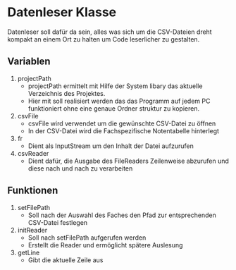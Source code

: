 # Datenleser Klasse

Datenleser soll dafür da sein, alles was sich um die CSV-Dateien dreht kompakt an einem Ort zu halten um Code leserlicher zu gestalten.

## Variablen

1. projectPath
    - projectPath ermittelt mit Hilfe der System libary das aktuelle Verzeichnis des Projektes.
    - Hier mit soll realisiert werden das das Programm auf jedem PC funktioniert ohne eine genaue Ordner struktur zu kopieren.
2. csvFile
    - csvFile wird verwendet um die gewünschte CSV-Datei zu öffnen
    - In der CSV-Datei wird die Fachspezifische Notentabelle hinterlegt
3. fr
    - Dient als InputStream um den Inhalt der Datei aufzurufen
4. csvReader
    - Dient dafür, die Ausgabe des FileReaders Zeilenweise abzurufen und diese nach und nach zu verarbeiten

## Funktionen

1. setFilePath
    - Soll nach der Auswahl des Faches den Pfad zur entsprechenden CSV-Datei festlegen
2. initReader
    - Soll nach setFilePath aufgerufen werden
    - Erstellt die Reader und ermöglicht spätere Auslesung
3. getLine
    - Gibt die aktuelle Zeile aus